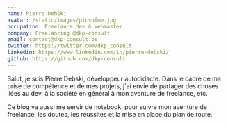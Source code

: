 ```yaml
---
name: Pierre Debski
avatar: /static/images/picsofme.jpg
occupation: Freelance dev & webmaster
company: Freelancing @dkp-consult
email: contact@dkp-consult.be
twitter: https://twitter.com/dkp_consult
linkedin: https://www.linkedin.com/in/pierre-debski/
github: https://github.com/dkp-consult
---
```


Salut, je suis Pierre Debski, développeur autodidacte. Dans le cadre de ma prise de compétence et de mes projets, j'ai envie de partager des choses liées au dev, à la société en général à mon aventure de freelance, etc. 

Ce blog va aussi me servir de notebook, pour suivre mon aventure de freelance, les doutes, les réussites et la mise en place du plan de route.
